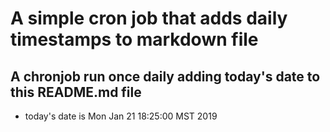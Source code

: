 A simple cron job that adds daily timestamps to markdown file
============================================================
## A chronjob run once daily adding today's date to this README.md file
* today's date is Mon Jan 21 18:25:00 MST 2019
